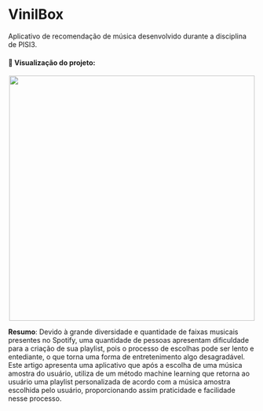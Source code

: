 # VinilBox

Aplicativo de recomendação de música desenvolvido durante a disciplina de PISI3.

#### 📌 Visualização do projeto:

<p align="center">
  <img height="500em" src="/project_boxvinil/assets/img/visu_boxvinil.gif">
</p>

**Resumo**: Devido à grande diversidade e quantidade de faixas musicais presentes no Spotify, uma quantidade de pessoas apresentam dificuldade para a criação de sua playlist, pois o processo de escolhas pode ser lento e entediante, o que torna uma forma de entretenimento algo desagradável. Este artigo apresenta uma aplicativo que após a escolha de uma música amostra do usuário, utiliza de um método machine learning que retorna ao usuário uma playlist personalizada de acordo com a música amostra escolhida pelo usuário, proporcionando assim praticidade e facilidade nesse processo.
